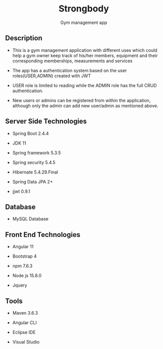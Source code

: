 <h1 align="center">Strongbody<project-name></h1>

<p align="center">Gym management app<project-description></p>

## Description

- This is a gym management application with different uses which could help a gym owner keep track of his/her members, equipment and their corresponding memberships,
  measurements and services

- The app has a authentication system based on the user roles(USER,ADMIN) created with JWT

- USER role is limited to reading while the ADMIN role has the full CRUD authentication. 

- New users or admins can be registered from within the application, although only the admin can add new user/admin as mentioned above.

## Server Side Technologies

- Spring Boot 2.4.4

- JDK 11

- Spring framework 5.3.5

- Spring security 5.4.5

- Hibernate 5.4.29.Final

- Spring Data JPA 2+

- jjwt 0.9.1

## Database

- MySQL Database

## Front End Technologies

- Angular 11

- Bootstrap 4

- npm 7.6.3

- Node js 15.8.0

- Jquery

## Tools

- Maven 3.6.3

- Angular CLI

- Eclipse IDE

- Visual Studio

